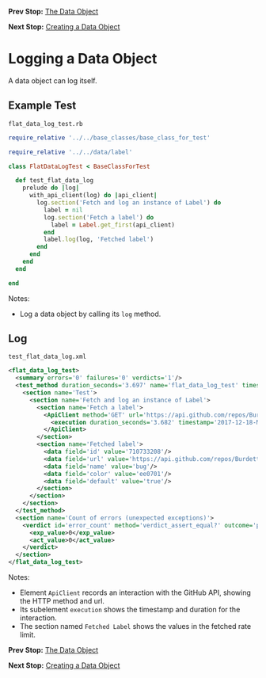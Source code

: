 <!--- GENERATED FILE, DO NOT EDIT --->
**Prev Stop:** [The Data Object](./DataObjects.md#the-data-object)

**Next Stop:** [Creating a Data Object](./FlatDataNew.md#creating-a-data-object)


# Logging a Data Object

A data object can log itself.

## Example Test

<code>flat_data_log_test.rb</code>
```ruby
require_relative '../../base_classes/base_class_for_test'

require_relative '../../data/label'

class FlatDataLogTest < BaseClassForTest

  def test_flat_data_log
    prelude do |log|
      with_api_client(log) do |api_client|
        log.section('Fetch and log an instance of Label') do
          label = nil
          log.section('Fetch a label') do
            label = Label.get_first(api_client)
          end
          label.log(log, 'Fetched label')
        end
      end
    end
  end

end
```

Notes:

- Log a data object by calling its `log` method.

## Log

<code>test_flat_data_log.xml</code>
```xml
<flat_data_log_test>
  <summary errors='0' failures='0' verdicts='1'/>
  <test_method duration_seconds='3.697' name='flat_data_log_test' timestamp='2017-12-18-Mon-11.43.07.441'>
    <section name='Test'>
      <section name='Fetch and log an instance of Label'>
        <section name='Fetch a label'>
          <ApiClient method='GET' url='https://api.github.com/repos/BurdetteLamar/CrashDummy/labels'>
            <execution duration_seconds='3.682' timestamp='2017-12-18-Mon-11.43.07.457'/>
          </ApiClient>
        </section>
        <section name='Fetched label'>
          <data field='id' value='710733208'/>
          <data field='url' value='https://api.github.com/repos/BurdetteLamar/CrashDummy/labels/bug'/>
          <data field='name' value='bug'/>
          <data field='color' value='ee0701'/>
          <data field='default' value='true'/>
        </section>
      </section>
    </section>
  </test_method>
  <section name='Count of errors (unexpected exceptions)'>
    <verdict id='error_count' method='verdict_assert_equal?' outcome='passed' volatile='true'>
      <exp_value>0</exp_value>
      <act_value>0</act_value>
    </verdict>
  </section>
</flat_data_log_test>
```

Notes:

- Element `ApiClient` records an interaction with the GitHub API, showing the HTTP method and url.
- Its subelement `execution` shows the timestamp and duration for the interaction.
- The section named `Fetched Label` shows the values in the fetched rate limit.

**Prev Stop:** [The Data Object](./DataObjects.md#the-data-object)

**Next Stop:** [Creating a Data Object](./FlatDataNew.md#creating-a-data-object)

